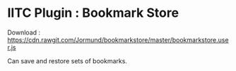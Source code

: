 # IITC Plugin : Bookmark Store
Download : https://cdn.rawgit.com/Jormund/bookmarkstore/master/bookmarkstore.user.js

Can save and restore sets of bookmarks.
